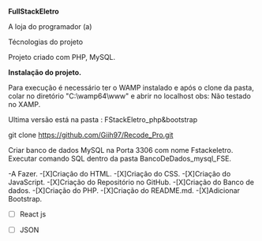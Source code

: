 

**FullStackEletro**

A loja do programador (a)

Técnologias do projeto
  
Projeto criado com PHP, MySQL.<p>

**Instalação do projeto.**
  
Para execução é necessário ter o WAMP instalado e após o clone da pasta, colar no diretório "C:\wamp64\www" e abrir no localhost
obs: Não testado no XAMP.<p>

Ultima versão está na pasta : FStackEletro_php&bootstrap<p>

git clone https://github.com/Giih97/Recode_Pro.git<p>
Criar banco de dados MySQL na Porta 3306 com nome Fstackeletro. Executar comando SQL dentro da pasta BancoDeDados_mysql_FSE.<p>


-A Fazer.
-[X]Criação do HTML.
-[X]Criação do CSS.
-[X]Criação do JavaScript.
-[X]Criação do Repositório no GitHub.
-[X]Criação do Banco de dados.
-[X]Criação do PHP.
-[X]Criação do README.md.
-[X]Adicionar Bootstrap.
-[ ] React js
-[ ] JSON
 
